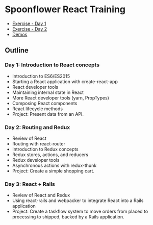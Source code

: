 # Spoonflower React Training

* [Exercise - Day 1](exercise1.md)
* [Exercise - Day 2](exercise2.md)
* [Demos](demos/)

## Outline

### Day 1: Introduction to React concepts

* Introduction to ES6/ES2015
* Starting a React application with create-react-app
* React developer tools
* Maintaining internal state in React
* More React developer tools (yarn, PropTypes)
* Composing React components
* React lifecycle methods
* Project:​ Present data from an API.

### Day 2: Routing and Redux

* Review of React
* Routing with react-router
* Introduction to Redux concepts
* Redux stores, actions, and reducers
* Redux developer tools
* Asynchronous actions with redux-thunk
* Project:​ ​Create a simple shopping cart.

### Day 3: React + Rails

* Review of React and Redux
* Using react-rails and webpacker to integrate React into a Rails application
* Project:​ ​Create a taskflow system to move orders from placed to processing to shipped, backed by a Rails application.
